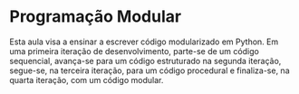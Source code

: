 # Programação Modular

Esta aula visa a ensinar a escrever código modularizado em Python.  Em uma primeira iteração de desenvolvimento, parte-se de um código sequencial, avança-se para
um código estruturado na segunda iteração, segue-se, na terceira iteração, para um código procedural e finaliza-se, na quarta iteração, com um código modular.
